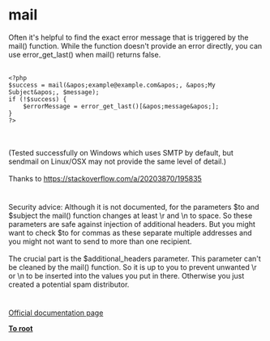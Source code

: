 # mail



Often it&apos;s helpful to find the exact error message that is triggered by the mail() function. While the function doesn&apos;t provide an error directly, you can use error_get_last() when mail() returns false.<br><br>

```
<?php
$success = mail(&apos;example@example.com&apos;, &apos;My Subject&apos;, $message);
if (!$success) {
    $errorMessage = error_get_last()[&apos;message&apos;];
}
?>
```
<br><br>(Tested successfully on Windows which uses SMTP by default, but sendmail on Linux/OSX may not provide the same level of detail.)<br><br>Thanks to https://stackoverflow.com/a/20203870/195835  

#

Security advice: Although it is not documented, for the parameters $to and $subject the mail() function changes at least \r and \n to space. So these parameters are safe against injection of additional headers. But you might want to check $to for commas as these separate multiple addresses and you might not want to send to more than one recipient.<br><br>The crucial part is the $additional_headers parameter. This parameter can&apos;t be cleaned by the mail() function. So it is up to you to prevent unwanted \r or \n to be inserted into the values you put in there. Otherwise you just created a potential spam distributor.  

#

[Official documentation page](https://www.php.net/manual/en/function.mail.php)

**[To root](/README.md)**